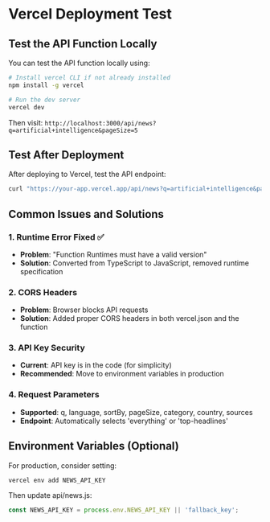 # Vercel Deployment Test

## Test the API Function Locally

You can test the API function locally using:

```bash
# Install vercel CLI if not already installed
npm install -g vercel

# Run the dev server
vercel dev
```

Then visit: `http://localhost:3000/api/news?q=artificial+intelligence&pageSize=5`

## Test After Deployment

After deploying to Vercel, test the API endpoint:

```bash
curl "https://your-app.vercel.app/api/news?q=artificial+intelligence&pageSize=5"
```

## Common Issues and Solutions

### 1. Runtime Error Fixed ✅
- **Problem**: "Function Runtimes must have a valid version"
- **Solution**: Converted from TypeScript to JavaScript, removed runtime specification

### 2. CORS Headers
- **Problem**: Browser blocks API requests
- **Solution**: Added proper CORS headers in both vercel.json and the function

### 3. API Key Security
- **Current**: API key is in the code (for simplicity)
- **Recommended**: Move to environment variables in production

### 4. Request Parameters
- **Supported**: q, language, sortBy, pageSize, category, country, sources
- **Endpoint**: Automatically selects 'everything' or 'top-headlines'

## Environment Variables (Optional)

For production, consider setting:

```bash
vercel env add NEWS_API_KEY
```

Then update api/news.js:
```javascript
const NEWS_API_KEY = process.env.NEWS_API_KEY || 'fallback_key';
```
